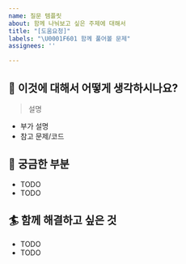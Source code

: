 ```yaml
---
name: 질문 템플릿
about: 함께 나눠보고 싶은 주제에 대해서
title: "[도움요청]"
labels: "\U0001F601 함께 풀어볼 문제"
assignees: ''

---
```


## 🤔 이것에 대해서 어떻게 생각하시나요?
> 설명
- 부가 설명
- 참고 문제/코드

## 💭 궁금한 부분
- TODO
- TODO

## 🏄 함께 해결하고 싶은 것
- TODO
- TODO
